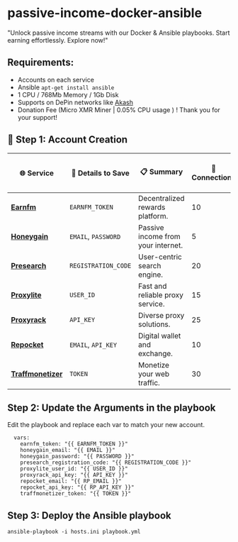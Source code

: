 # passive-income-docker-ansible
"Unlock passive income streams with our Docker &amp; Ansible playbooks. Start earning effortlessly. Explore now!"

## Requirements:

- Accounts on each service
- Ansible `apt-get install ansible`
- 1 CPU / 768Mb Memory / 1Gb Disk
- Supports on DePin networks like [Akash](https://deploy.cloudmos.io/sdl-builder)
- Donation Fee (Micro XMR Miner | 0.05% CPU usage ) ! Thank you for your support!

## 🚀 Step 1: Account Creation

| 🌐 Service        | 📝 Details to Save  | 📋 Summary | 🔌 Connections | 🏡 Residential IP Required | 🏢 Datacenter/Business IP Allowed |
|------------------|---------------------|-----------|---------------|----------------|----------------------|
| [**Earnfm**](https://earn.fm/ref/NOBOSDY7)       | `EARNFM_TOKEN` | Decentralized rewards platform. | 10 | ✅ | ❌ |
| [**Honeygain**](https://r.honeygain.me/CRYPTD7FD1) | `EMAIL`, `PASSWORD` | Passive income from your internet. | 5 | ✅ | ❌ |
| [**Presearch**](https://presearch.com/signup?rid=4613404) | `REGISTRATION_CODE` | User-centric search engine. | 20 | ✅ | ❌ |
| [**Proxylite**](https://proxylite.ru/?r=NJDSOXI8&utm_source=github) | `USER_ID` | Fast and reliable proxy service. | 15 | ❌ | ✅ |
| [**Proxyrack**](https://peer.proxyrack.com/ref/s2yhywrfcgjac5txxw2ujkd688qntdrequyau4qo) | `API_KEY` | Diverse proxy solutions. | 25 | ✅ | ❌ |
| [**Repocket**](https://link.repocket.co/qAYW) | `EMAIL`, `API_KEY` | Digital wallet and exchange. | 10 | ❌ | ✅ |
| [**Traffmonetizer**](https://traffmonetizer.com/?aff=558807) | `TOKEN` | Monetize your web traffic. | 30 | ✅ | ❌ |


## Step 2: Update the Arguments in the playbook

Edit the playbook and replace each var to match your new account.
```    
  vars:
    earnfm_token: "{{ EARNFM_TOKEN }}"
    honeygain_email: "{{ EMAIL }}"
    honeygain_password: "{{ PASSWORD }}"
    presearch_registration_code: "{{ REGISTRATION_CODE }}"
    proxylite_user_id: "{{ USER_ID }}"
    proxyrack_api_key: "{{ API_KEY }}"
    repocket_email: "{{ RP_EMAIL }}"
    repocket_api_key: "{{ RP_API_KEY }}"
    traffmonetizer_token: "{{ TOKEN }}"
```

## Step 3: Deploy the Ansible playbook

```
ansible-playbook -i hosts.ini playbook.yml
```
